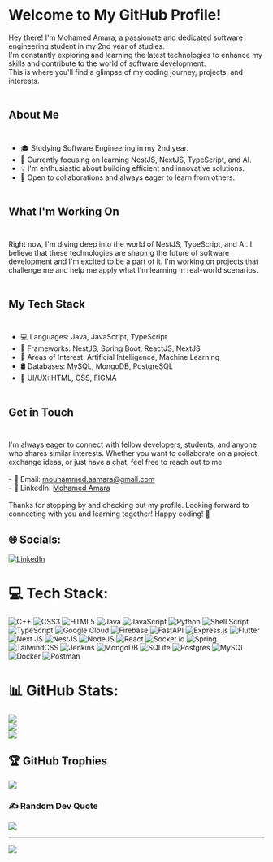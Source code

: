 # Welcome to My GitHub Profile!
Hey there! I'm Mohamed Amara, a passionate and dedicated software engineering student in my 2nd year of studies.<br> I'm constantly exploring and learning the latest technologies to enhance my skills and contribute to the world of software development.<br> This is where you'll find a glimpse of my coding journey, projects, and interests.<br><br>
## About Me<br><br>
- 🎓 Studying Software Engineering in my 2nd year.<br>
- 🌱 Currently focusing on learning NestJS, NextJS, TypeScript, and AI.<br>
- 💡 I'm enthusiastic about building efficient and innovative solutions.<br>
- 🤝 Open to collaborations and always eager to learn from others.<br><br>
## What I'm Working On<br><br>
Right now, I'm diving deep into the world of NestJS, TypeScript, and AI. I believe that these technologies are shaping the future of software development and I'm excited to be a part of it. I'm working on projects that challenge me and help me apply what I'm learning in real-world scenarios.<br><br>
## My Tech Stack<br><br>
- 💻 Languages: Java, JavaScript, TypeScript<br>
- 🚀 Frameworks: NestJS, Spring Boot, ReactJS, NextJS<br>
- 🤖 Areas of Interest: Artificial Intelligence, Machine Learning<br>
- 🛢️ Databases: MySQL, MongoDB, PostgreSQL<br>
- 🎨 UI/UX: HTML, CSS, FIGMA<br><br>
## Get in Touch<br><br>
I'm always eager to connect with fellow developers, students, and anyone who shares similar interests. Whether you want to collaborate on a project, exchange ideas, or just have a chat, feel free to reach out to me.<br><br>- 📧 Email: [mouhammed.aamara@gmail.com](mailto:mouhammed.aamara@gmail.com)<br>- 💼 LinkedIn: [Mohamed Amara](https://www.linkedin.com/in/mouhamed-amara/)<br><br>Thanks for stopping by and checking out my profile. Looking forward to connecting with you and learning together! Happy coding! 🚀


## 🌐 Socials:
[![LinkedIn](https://img.shields.io/badge/LinkedIn-%230077B5.svg?logo=linkedin&logoColor=white)](https://linkedin.com/in/https://www.linkedin.com/in/mouhamed-amara/) 

# 💻 Tech Stack:
![C++](https://img.shields.io/badge/c++-%2300599C.svg?style=for-the-badge&logo=c%2B%2B&logoColor=white) ![CSS3](https://img.shields.io/badge/css3-%231572B6.svg?style=for-the-badge&logo=css3&logoColor=white) ![HTML5](https://img.shields.io/badge/html5-%23E34F26.svg?style=for-the-badge&logo=html5&logoColor=white) ![Java](https://img.shields.io/badge/java-%23ED8B00.svg?style=for-the-badge&logo=java&logoColor=white) ![JavaScript](https://img.shields.io/badge/javascript-%23323330.svg?style=for-the-badge&logo=javascript&logoColor=%23F7DF1E) ![Python](https://img.shields.io/badge/python-3670A0?style=for-the-badge&logo=python&logoColor=ffdd54) ![Shell Script](https://img.shields.io/badge/shell_script-%23121011.svg?style=for-the-badge&logo=gnu-bash&logoColor=white) ![TypeScript](https://img.shields.io/badge/typescript-%23007ACC.svg?style=for-the-badge&logo=typescript&logoColor=white) ![Google Cloud](https://img.shields.io/badge/Google%20Cloud-%234285F4.svg?style=for-the-badge&logo=google-cloud&logoColor=white) ![Firebase](https://img.shields.io/badge/firebase-%23039BE5.svg?style=for-the-badge&logo=firebase) ![FastAPI](https://img.shields.io/badge/FastAPI-005571?style=for-the-badge&logo=fastapi) ![Express.js](https://img.shields.io/badge/express.js-%23404d59.svg?style=for-the-badge&logo=express&logoColor=%2361DAFB) ![Flutter](https://img.shields.io/badge/Flutter-%2302569B.svg?style=for-the-badge&logo=Flutter&logoColor=white) ![Next JS](https://img.shields.io/badge/Next-black?style=for-the-badge&logo=next.js&logoColor=white) ![NestJS](https://img.shields.io/badge/nestjs-%23E0234E.svg?style=for-the-badge&logo=nestjs&logoColor=white) ![NodeJS](https://img.shields.io/badge/node.js-6DA55F?style=for-the-badge&logo=node.js&logoColor=white) ![React](https://img.shields.io/badge/react-%2320232a.svg?style=for-the-badge&logo=react&logoColor=%2361DAFB) ![Socket.io](https://img.shields.io/badge/Socket.io-black?style=for-the-badge&logo=socket.io&badgeColor=010101) ![Spring](https://img.shields.io/badge/spring-%236DB33F.svg?style=for-the-badge&logo=spring&logoColor=white) ![TailwindCSS](https://img.shields.io/badge/tailwindcss-%2338B2AC.svg?style=for-the-badge&logo=tailwind-css&logoColor=white) ![Jenkins](https://img.shields.io/badge/jenkins-%232C5263.svg?style=for-the-badge&logo=jenkins&logoColor=white) ![MongoDB](https://img.shields.io/badge/MongoDB-%234ea94b.svg?style=for-the-badge&logo=mongodb&logoColor=white) ![SQLite](https://img.shields.io/badge/sqlite-%2307405e.svg?style=for-the-badge&logo=sqlite&logoColor=white) ![Postgres](https://img.shields.io/badge/postgres-%23316192.svg?style=for-the-badge&logo=postgresql&logoColor=white) ![MySQL](https://img.shields.io/badge/mysql-%2300f.svg?style=for-the-badge&logo=mysql&logoColor=white) 	![Docker](https://img.shields.io/badge/docker-%230db7ed.svg?style=for-the-badge&logo=docker&logoColor=white) ![Postman](https://img.shields.io/badge/Postman-FF6C37?style=for-the-badge&logo=postman&logoColor=white)
# 📊 GitHub Stats:
![](https://github-readme-stats.vercel.app/api?username=mohamedamara1&theme=vision-friendly-dark&hide_border=true&include_all_commits=false&count_private=true)<br/>
![](https://github-readme-streak-stats.herokuapp.com/?user=mohamedamara1&theme=vision-friendly-dark&hide_border=true)<br/>
![](https://github-readme-stats.vercel.app/api/top-langs/?username=mohamedamara1&theme=vision-friendly-dark&hide_border=true&include_all_commits=false&count_private=true&layout=compact)

## 🏆 GitHub Trophies
![](https://github-profile-trophy.vercel.app/?username=mohamedamara1&theme=juicyfresh&no-frame=false&no-bg=true&margin-w=4)

### ✍️ Random Dev Quote
![](https://quotes-github-readme.vercel.app/api?type=horizontal&theme=radical)

---
[![](https://visitcount.itsvg.in/api?id=mohamedamara1&icon=0&color=0)](https://visitcount.itsvg.in)

<!-- Proudly created with GPRM ( https://gprm.itsvg.in ) -->
